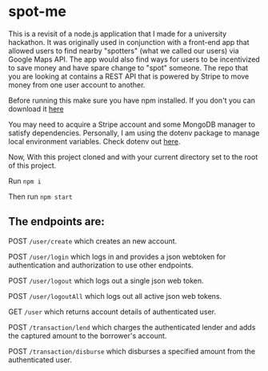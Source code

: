 # spot-me
This is a revisit of a node.js application that I made for a university hackathon. It was originally used in conjunction with a front-end app that allowed users to find nearby "spotters" (what we called our users) via Google Maps API. The app would also find ways for users to be incentivized to save money and have spare change to "spot" someone. The repo that you are looking at contains a REST API that is powered by Stripe to move money from one user account to another.

Before running this make sure you have npm installed.
If you don't you can download it [here](https://www.npmjs.com/get-npm)

You may need to acquire a Stripe account and some MongoDB manager to satisfy dependencies. Personally, I am using the dotenv package to manage local environment variables. Check dotenv out [here](https://www.npmjs.com/package/dotenv).

Now, With this project cloned and with your current directory set to the root of this project.

Run `npm i`

Then run `npm start`

## The endpoints are:
POST `/user/create` which creates an new account.

POST `/user/login` which logs in and provides a json webtoken for authentication and authorization to use other endpoints.

POST `/user/logout` which logs out a single json web token.

POST `/user/logoutAll` which logs out all active json web tokens.

GET `/user` which returns account details of authenticated user.

POST `/transaction/lend` which charges the authenticated lender and adds the captured amount to the borrower's account.

POST `/transaction/disburse` which disburses a specified amount from the authenticated user.


